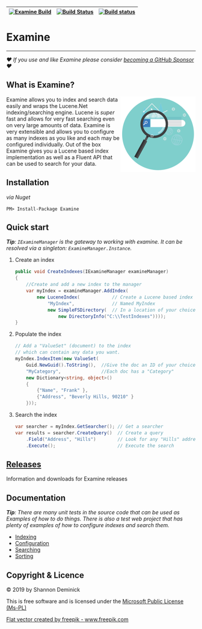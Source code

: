 | [![Examine Build](https://github.com/Shazwazza/Examine/actions/workflows/build.yml/badge.svg)](https://github.com/Shazwazza/Examine/actions/workflows/build.yml) | [![Build Status](https://dev.azure.com/shazwazza/Examine/_apis/build/status/Shazwazza.Examine?branchName=master)](https://dev.azure.com/shazwazza/Examine/_build/latest?definitionId=4&branchName=master) | [![Build status](https://ci.appveyor.com/api/projects/status/j4o4finsu8xs45r1?svg=true)](https://ci.appveyor.com/project/Shandem/examine) |
|---|---|---|

Examine
===

---
_❤️ If you use and like Examine please consider [becoming a GitHub Sponsor](https://github.com/sponsors/Shazwazza/) ❤️_

## What is Examine?

<img align="right" src="https://raw.githubusercontent.com/Shazwazza/Examine/master/assets/logo-round-small.png"> Examine allows you to index and search data easily and wraps the Lucene.Net indexing/searching engine. Lucene is _super_ fast and allows for very fast searching even on very large amounts of data. Examine is very extensible and allows you to configure as many indexes as you like and each may be configured individually. Out of the box Examine gives you a Lucene based index implementation as well as a Fluent API that can be used to search for your data.

## Installation

_via Nuget_

	PM> Install-Package Examine

## Quick start

_**Tip**: `IExamineManager` is the gateway to working with examine. It can be resolved via a singleton: `ExamineManager.Instance`._

1. Create an index

    ```cs
    public void CreateIndexes(IExamineManager examineManager)
    {
        //Create and add a new index to the manager
        var myIndex = examineManager.AddIndex(
            new LuceneIndex(            // Create a Lucene based index
                "MyIndex",              // Named MyIndex
                new SimpleFSDirectory(  // In a location of your choice
                    new DirectoryInfo("C:\\TestIndexes"))));
    }
    ```
1. Populate the index

    ```cs
    // Add a "ValueSet" (document) to the index 
    // which can contain any data you want.
    myIndex.IndexItem(new ValueSet(
        Guid.NewGuid().ToString(),  //Give the doc an ID of your choice
        "MyCategory",               //Each doc has a "Category"
        new Dictionary<string, object>()
        {
            {"Name", "Frank" },
            {"Address", "Beverly Hills, 90210" }
        }));
    ```
1. Search the index

    ```cs
    var searcher = myIndex.GetSearcher(); // Get a searcher
    var results = searcher.CreateQuery()  // Create a query
        .Field("Address", "Hills")        // Look for any "Hills" addresses
        .Execute();                       // Execute the search
    ```

## [Releases](https://github.com/Shandem/Examine/releases)

Information and downloads for Examine releases

## Documentation

_**Tip**: There are many unit tests in the source code that can be used as Examples of how to do things. There is also a test web project that has plenty of examples of how to configure indexes and search them._

* [Indexing](https://shazwazza.github.io/Examine/indexing)
* [Configuration](https://shazwazza.github.io/Examine/configuration)
* [Searching](https://shazwazza.github.io/Examine/searching)
* [Sorting](https://shazwazza.github.io/Examine/sorting)

## Copyright & Licence

&copy; 2019 by Shannon Deminick

This is free software and is licensed under the [Microsoft Public License (Ms-PL)](http://opensource.org/licenses/MS-PL)

<a href="https://www.freepik.com/free-photos-vectors/flat">Flat vector created by freepik - www.freepik.com</a>
